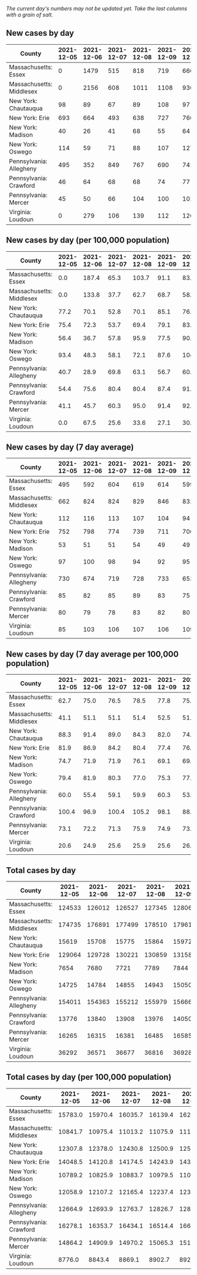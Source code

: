 _The current day's numbers may not be updated yet. Take the last columns with a grain of salt._
## New cases by day

| County | 2021-12-05 | 2021-12-06 | 2021-12-07 | 2021-12-08 | 2021-12-09 | 2021-12-10 | 2021-12-11 |
| --- | --- | --- | --- | --- | --- | --- | --- |
| Massachusetts: Essex | 0 | 1479 | 515 | 818 | 719 | 660 |  |
| Massachusetts: Middlesex | 0 | 2156 | 608 | 1011 | 1108 | 936 |  |
| New York: Chautauqua | 98 | 89 | 67 | 89 | 108 | 97 | 111 |
| New York: Erie | 693 | 664 | 493 | 638 | 727 | 766 | 582 |
| New York: Madison | 40 | 26 | 41 | 68 | 55 | 64 | 60 |
| New York: Oswego | 114 | 59 | 71 | 88 | 107 | 127 | 86 |
| Pennsylvania: Allegheny | 495 | 352 | 849 | 767 | 690 | 741 | 937 |
| Pennsylvania: Crawford | 46 | 64 | 68 | 68 | 74 | 77 | 88 |
| Pennsylvania: Mercer | 45 | 50 | 66 | 104 | 100 | 101 | 142 |
| Virginia: Loudoun | 0 | 279 | 106 | 139 | 112 | 126 |  |

## New cases by day (per 100,000 population)

| County | 2021-12-05 | 2021-12-06 | 2021-12-07 | 2021-12-08 | 2021-12-09 | 2021-12-10 | 2021-12-11 |
| --- | --- | --- | --- | --- | --- | --- | --- |
| Massachusetts: Essex | 0.0 | 187.4 | 65.3 | 103.7 | 91.1 | 83.6 |  |
| Massachusetts: Middlesex | 0.0 | 133.8 | 37.7 | 62.7 | 68.7 | 58.1 |  |
| New York: Chautauqua | 77.2 | 70.1 | 52.8 | 70.1 | 85.1 | 76.4 | 87.5 |
| New York: Erie | 75.4 | 72.3 | 53.7 | 69.4 | 79.1 | 83.4 | 63.4 |
| New York: Madison | 56.4 | 36.7 | 57.8 | 95.9 | 77.5 | 90.2 | 84.6 |
| New York: Oswego | 93.4 | 48.3 | 58.1 | 72.1 | 87.6 | 104.0 | 70.4 |
| Pennsylvania: Allegheny | 40.7 | 28.9 | 69.8 | 63.1 | 56.7 | 60.9 | 77.1 |
| Pennsylvania: Crawford | 54.4 | 75.6 | 80.4 | 80.4 | 87.4 | 91.0 | 104.0 |
| Pennsylvania: Mercer | 41.1 | 45.7 | 60.3 | 95.0 | 91.4 | 92.3 | 129.8 |
| Virginia: Loudoun | 0.0 | 67.5 | 25.6 | 33.6 | 27.1 | 30.5 |  |

## New cases by day (7 day average)

| County | 2021-12-05 | 2021-12-06 | 2021-12-07 | 2021-12-08 | 2021-12-09 | 2021-12-10 | 2021-12-11 |
| --- | --- | --- | --- | --- | --- | --- | --- |
| Massachusetts: Essex | 495 | 592 | 604 | 619 | 614 | 599 |  |
| Massachusetts: Middlesex | 662 | 824 | 824 | 829 | 846 | 831 |  |
| New York: Chautauqua | 112 | 116 | 113 | 107 | 104 | 94 | 94 |
| New York: Erie | 752 | 798 | 774 | 739 | 711 | 706 | 652 |
| New York: Madison | 53 | 51 | 51 | 54 | 49 | 49 | 51 |
| New York: Oswego | 97 | 100 | 98 | 94 | 92 | 95 | 93 |
| Pennsylvania: Allegheny | 730 | 674 | 719 | 728 | 733 | 653 | 690 |
| Pennsylvania: Crawford | 85 | 82 | 85 | 89 | 83 | 75 | 69 |
| Pennsylvania: Mercer | 80 | 79 | 78 | 83 | 82 | 80 | 87 |
| Virginia: Loudoun | 85 | 103 | 106 | 107 | 106 | 109 |  |

## New cases by day (7 day average per 100,000 population)

| County | 2021-12-05 | 2021-12-06 | 2021-12-07 | 2021-12-08 | 2021-12-09 | 2021-12-10 | 2021-12-11 |
| --- | --- | --- | --- | --- | --- | --- | --- |
| Massachusetts: Essex | 62.7 | 75.0 | 76.5 | 78.5 | 77.8 | 75.9 |  |
| Massachusetts: Middlesex | 41.1 | 51.1 | 51.1 | 51.4 | 52.5 | 51.6 |  |
| New York: Chautauqua | 88.3 | 91.4 | 89.0 | 84.3 | 82.0 | 74.1 | 74.1 |
| New York: Erie | 81.9 | 86.9 | 84.2 | 80.4 | 77.4 | 76.8 | 71.0 |
| New York: Madison | 74.7 | 71.9 | 71.9 | 76.1 | 69.1 | 69.1 | 71.9 |
| New York: Oswego | 79.4 | 81.9 | 80.3 | 77.0 | 75.3 | 77.8 | 76.2 |
| Pennsylvania: Allegheny | 60.0 | 55.4 | 59.1 | 59.9 | 60.3 | 53.7 | 56.7 |
| Pennsylvania: Crawford | 100.4 | 96.9 | 100.4 | 105.2 | 98.1 | 88.6 | 81.5 |
| Pennsylvania: Mercer | 73.1 | 72.2 | 71.3 | 75.9 | 74.9 | 73.1 | 79.5 |
| Virginia: Loudoun | 20.6 | 24.9 | 25.6 | 25.9 | 25.6 | 26.4 |  |

## Total cases by day

| County | 2021-12-05 | 2021-12-06 | 2021-12-07 | 2021-12-08 | 2021-12-09 | 2021-12-10 | 2021-12-11 |
| --- | --- | --- | --- | --- | --- | --- | --- |
| Massachusetts: Essex | 124533 | 126012 | 126527 | 127345 | 128064 | 128724 |  |
| Massachusetts: Middlesex | 174735 | 176891 | 177499 | 178510 | 179618 | 180554 |  |
| New York: Chautauqua | 15619 | 15708 | 15775 | 15864 | 15972 | 16069 | 16180 |
| New York: Erie | 129064 | 129728 | 130221 | 130859 | 131586 | 132352 | 132934 |
| New York: Madison | 7654 | 7680 | 7721 | 7789 | 7844 | 7908 | 7968 |
| New York: Oswego | 14725 | 14784 | 14855 | 14943 | 15050 | 15177 | 15263 |
| Pennsylvania: Allegheny | 154011 | 154363 | 155212 | 155979 | 156669 | 157410 | 158347 |
| Pennsylvania: Crawford | 13776 | 13840 | 13908 | 13976 | 14050 | 14127 | 14215 |
| Pennsylvania: Mercer | 16265 | 16315 | 16381 | 16485 | 16585 | 16686 | 16828 |
| Virginia: Loudoun | 36292 | 36571 | 36677 | 36816 | 36928 | 37054 |  |

## Total cases by day (per 100,000 population)

| County | 2021-12-05 | 2021-12-06 | 2021-12-07 | 2021-12-08 | 2021-12-09 | 2021-12-10 | 2021-12-11 |
| --- | --- | --- | --- | --- | --- | --- | --- |
| Massachusetts: Essex | 15783.0 | 15970.4 | 16035.7 | 16139.4 | 16230.5 | 16314.1 |  |
| Massachusetts: Middlesex | 10841.7 | 10975.4 | 11013.2 | 11075.9 | 11144.6 | 11202.7 |  |
| New York: Chautauqua | 12307.8 | 12378.0 | 12430.8 | 12500.9 | 12586.0 | 12662.4 | 12749.9 |
| New York: Erie | 14048.5 | 14120.8 | 14174.5 | 14243.9 | 14323.0 | 14406.4 | 14469.8 |
| New York: Madison | 10789.2 | 10825.9 | 10883.7 | 10979.5 | 11057.1 | 11147.3 | 11231.9 |
| New York: Oswego | 12058.9 | 12107.2 | 12165.4 | 12237.4 | 12325.1 | 12429.1 | 12499.5 |
| Pennsylvania: Allegheny | 12664.9 | 12693.9 | 12763.7 | 12826.7 | 12883.5 | 12944.4 | 13021.5 |
| Pennsylvania: Crawford | 16278.1 | 16353.7 | 16434.1 | 16514.4 | 16601.9 | 16692.9 | 16796.8 |
| Pennsylvania: Mercer | 14864.2 | 14909.9 | 14970.2 | 15065.3 | 15156.6 | 15248.9 | 15378.7 |
| Virginia: Loudoun | 8776.0 | 8843.4 | 8869.1 | 8902.7 | 8929.8 | 8960.2 |  |
